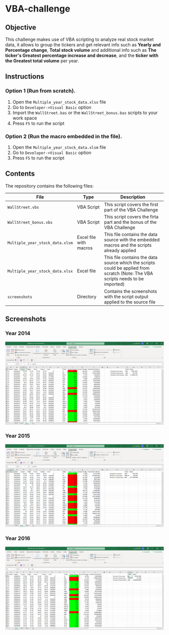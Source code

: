 # VBA-challenge
## Objective
This challenge makes use of VBA scripting to analyze real stock market data, it allows to group the tickers and get relevant info such as **Yearly and Percentage change**, **Total stock volume** and additional info such as **The ticker's Greatest percentage increase and decrease**, and the **ticker with the Greatest total volume** per year. 

## Instructions
### Option 1 (Run from scratch).
  1. Open the `Multiple_year_stock_data.xlsx` file
  2. Go to `Developer->Visual Basic` option
  3. Import the `WallStreet.bas` or the `WallStreet_bonus.bas` scripts to your work space
  4.  Press `F5` to run the script

### Option 2 (Run the macro embedded in the file).
  1. Open the `Multiple_year_stock_data.xlsm` file
  2. Go to `Developer->Visual Basic` option
  4.  Press `F5` to run the script

## Contents
The repository contains the following files:

|File|Type|Description|
|---|---|---|
|`WallStreet.vbs`|VBA Script|This script covers the first part of the VBA Challenge|
|`WallStreet_bonus.vbs`|VBA Script|This script covers the firta part and the bonus of the VBA Challenge|
|`Multiple_year_stock_data.xlsm`|Excel file with macros|This file contains the data source with the embedded macros and the scripts already applied|
|`Multiple_year_stock_data.xlsx`|Excel file|This file contains the data source which the scripts could be applied from scratch (Note: The VBA scripts needs to be imported)|
|`screenshots`|Directory|Contains the screenshots with the script output applied to the source file|

## Screenshots
### Year 2014
![Data_2014](screenshots/Data_2014.png)

### Year 2015
![Data_2015](screenshots/Data_2015.png)

### Year 2016
![Data_2016](screenshots/Data_2016.png)